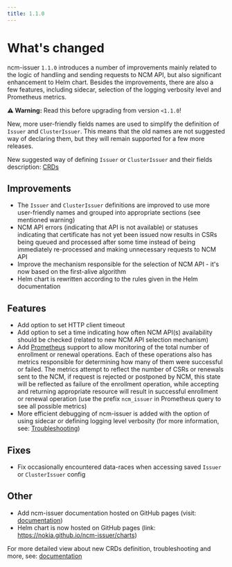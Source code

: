 ```yaml
---
title: 1.1.0
---
```


# What's changed

ncm-issuer `1.1.0` introduces a number of improvements mainly related to the logic of handling and sending requests to NCM API, but also significant enhancement to Helm chart. Besides the improvements, there are also a few features, including sidecar, selection of the logging verbosity level and Prometheus metrics.

**:warning: Warning:** Read this before upgrading from version `<1.1.0`!

New, more user-friendly fields names are used to simplify the definition of `Issuer` and `ClusterIssuer`. This means that the old names are not suggested way of declaring them, but they will remain supported for a few more releases.

New suggested way of defining `Issuer` or `ClusterIssuer` and their fields description: [CRDs](https://nokia.github.io/ncm-issuer/docs/documentation/CRDs/issuer/)


## Improvements

* The `Issuer` and `ClusterIssuer` definitions are improved to use more user-friendly names and grouped into appropriate sections (see mentioned warning)
* NCM API errors (indicating that API is not available) or statuses indicating that certificate has not yet been  issued now results in CSRs being queued and processed after some time instead of being immediately re-processed and making unnecessary requests to NCM API
* Improve the mechanism responsible for the selection of NCM API - it's now based on the first-alive algorithm
* Helm chart is rewritten according to the rules given in the Helm documentation

## Features

* Add option to set HTTP client timeout
* Add option to set a time indicating how often NCM API(s) availability should be checked (related to new NCM API selection mechanism)
* Add [Prometheus](https://prometheus.io/docs/introduction/overview/) support to allow monitoring of the total number of enrollment or renewal operations. Each of these operations also has metrics responsible for determining how many of them were successful or failed. The metrics attempt to reflect the number of CSRs or renewals sent to the NCM, if request is rejected or postponed by NCM, this state will be reflected as failure of the enrollment operation, while accepting and returning appropriate resource will result in successful enrollment or renewal operation (use the prefix `ncm_issuer` in Prometheus query to see all possible metrics)
* More efficient debugging of ncm-issuer is added with the option of using sidecar or defining logging level verbosity (for more information, see: [Troubleshooting](https://nokia.github.io/ncm-issuer/docs/documentation/troubleshooting/))

## Fixes

* Fix occasionally encountered data-races when accessing saved `Issuer` or `ClusterIssuer` config

## Other

* Add ncm-issuer documentation hosted on GitHub pages (visit: [documentation](https://nokia.github.io/ncm-issuer/docs/))
* Helm chart is now hosted on GitHub pages (link: https://nokia.github.io/ncm-issuer/charts)

For more detailed view about new CRDs definition, troubleshooting and more, see: [documentation](https://nokia.github.io/ncm-issuer/docs/)
